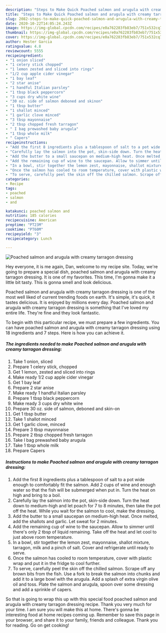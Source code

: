 ```yaml
---
description: "Steps to Make Quick Poached salmon and arugula with creamy tarragon dressing"
title: "Steps to Make Quick Poached salmon and arugula with creamy tarragon dressing"
slug: 2082-steps-to-make-quick-poached-salmon-and-arugula-with-creamy-tarragon-dressing
date: 2020-10-22T14:05:24.243Z
image: https://img-global.cpcdn.com/recipes/e0a762283fb83eb7/751x532cq70/poached-salmon-and-arugula-with-creamy-tarragon-dressing-recipe-main-photo.jpg
thumbnail: https://img-global.cpcdn.com/recipes/e0a762283fb83eb7/751x532cq70/poached-salmon-and-arugula-with-creamy-tarragon-dressing-recipe-main-photo.jpg
cover: https://img-global.cpcdn.com/recipes/e0a762283fb83eb7/751x532cq70/poached-salmon-and-arugula-with-creamy-tarragon-dressing-recipe-main-photo.jpg
author: Hester Garcia
ratingvalue: 4.8
reviewcount: 5555
recipeingredient:
- "1 onion sliced"
- "1 celery stick chopped"
- "1 lemon zested and sliced into rings"
- "1/2 cup apple cider vinegar"
- "1 bay leaf"
- "2 star anise"
- "1 handful Italian parsley"
- "1 tbsp black peppercorn"
- "3 cups dry white wine"
- "30 oz. side of salmon deboned and skinon"
- "1 tbsp butter"
- "1 shallot minced"
- "1 garlic clove minced"
- "3 tbsp mayonnaise"
- "2 tbsp chopped fresh tarragon"
- " I bag prewashed baby arugula"
- "1 tbsp whole milk"
- " Capers"
recipeinstructions:
- "Add the first 8 ingredients plus a tablespoon of salt to a pot wide enough to comfortably fit the salmon. Add 2 cups of wine and enough water so that the fish will be submerged when put in. Turn the heat on high and bring to a boil."
- "Carefully lay the salmon into the pot, skin-side down. Turn the heat down to medium-high and let poach for 7 to 8 minutes, then take the pot off the heat. While you wait for the salmon to cool, make the dressing."
- "Add the butter to a small saucepan on medium-high heat. Once melted, add the shallots and garlic. Let sweat for 2 minutes."
- "Add the remaining cup of wine to the saucepan. Allow to simmer until there&#39;s only 2 tbsp of liquid remaining. Take off the heat and let cool to just above room temperature."
- "In a bowl, stir together the lemon zest, mayonnaise, shallot mixture, tarragon, milk and a pinch of salt. Cover and refrigerate until ready to serve."
- "Once the salmon has cooled to room temperature, cover with plastic wrap and put it in the fridge to cool further."
- "To serve, carefully peel the skin off the chilled salmon. Scrape off any brown bits from the fish. Use a fork to break the salmon into chunks and add it to a large bowl with the arugula. Add a splash of extra virgin olive oil and toss. Plate the salmon and arugula, spoon over some dressing and add a sprinkle of capers."
categories:
- Recipe
tags:
- poached
- salmon
- and

katakunci: poached salmon and 
nutrition: 185 calories
recipecuisine: American
preptime: "PT23M"
cooktime: "PT60M"
recipeyield: "3"
recipecategory: Lunch

---
```



![Poached salmon and arugula with creamy tarragon dressing](https://img-global.cpcdn.com/recipes/e0a762283fb83eb7/751x532cq70/poached-salmon-and-arugula-with-creamy-tarragon-dressing-recipe-main-photo.jpg)

Hey everyone, it is me again, Dan, welcome to my recipe site. Today, we're going to prepare a special dish, poached salmon and arugula with creamy tarragon dressing. It is one of my favorites. This time, I'm gonna make it a little bit tasty. This is gonna smell and look delicious.

Poached salmon and arugula with creamy tarragon dressing is one of the most well liked of current trending foods on earth. It's simple, it's quick, it tastes delicious. It is enjoyed by millions every day. Poached salmon and arugula with creamy tarragon dressing is something that I've loved my entire life. They're fine and they look fantastic.




To begin with this particular recipe, we must prepare a few ingredients. You can have poached salmon and arugula with creamy tarragon dressing using 18 ingredients and 7 steps. Here is how you can achieve it.

<!--inarticleads1-->

##### The ingredients needed to make Poached salmon and arugula with creamy tarragon dressing:

1. Take 1 onion, sliced
1. Prepare 1 celery stick, chopped
1. Get 1 lemon, zested and sliced into rings
1. Make ready 1/2 cup apple cider vinegar
1. Get 1 bay leaf
1. Prepare 2 star anise
1. Make ready 1 handful Italian parsley
1. Prepare 1 tbsp black peppercorn
1. Make ready 3 cups dry white wine
1. Prepare 30 oz. side of salmon, deboned and skin-on
1. Get 1 tbsp butter
1. Take 1 shallot minced
1. Get 1 garlic clove, minced
1. Prepare 3 tbsp mayonnaise
1. Prepare 2 tbsp chopped fresh tarragon
1. Take  I bag prewashed baby arugula
1. Take 1 tbsp whole milk
1. Prepare  Capers




<!--inarticleads2-->

##### Instructions to make Poached salmon and arugula with creamy tarragon dressing:

1. Add the first 8 ingredients plus a tablespoon of salt to a pot wide enough to comfortably fit the salmon. Add 2 cups of wine and enough water so that the fish will be submerged when put in. Turn the heat on high and bring to a boil.
1. Carefully lay the salmon into the pot, skin-side down. Turn the heat down to medium-high and let poach for 7 to 8 minutes, then take the pot off the heat. While you wait for the salmon to cool, make the dressing.
1. Add the butter to a small saucepan on medium-high heat. Once melted, add the shallots and garlic. Let sweat for 2 minutes.
1. Add the remaining cup of wine to the saucepan. Allow to simmer until there&#39;s only 2 tbsp of liquid remaining. Take off the heat and let cool to just above room temperature.
1. In a bowl, stir together the lemon zest, mayonnaise, shallot mixture, tarragon, milk and a pinch of salt. Cover and refrigerate until ready to serve.
1. Once the salmon has cooled to room temperature, cover with plastic wrap and put it in the fridge to cool further.
1. To serve, carefully peel the skin off the chilled salmon. Scrape off any brown bits from the fish. Use a fork to break the salmon into chunks and add it to a large bowl with the arugula. Add a splash of extra virgin olive oil and toss. Plate the salmon and arugula, spoon over some dressing and add a sprinkle of capers.




So that is going to wrap this up with this special food poached salmon and arugula with creamy tarragon dressing recipe. Thank you very much for your time. I am sure you will make this at home. There's gonna be interesting food at home recipes coming up. Remember to save this page in your browser, and share it to your family, friends and colleague. Thank you for reading. Go on get cooking!
